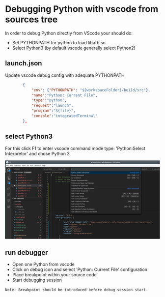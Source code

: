 # Debugging Python with vscode from sources tree

In order to debug Python directly from VScode your should do:

* Set PYTHONPATH for python to load libafb.so
* Select Python3 (by default vscode generally select Python2)

## launch.json

Update vscode debug config with adequate PYTHONPATH

```json
        {
            "env": {"PYTHONPATH": "${workspaceFolder}/build/src"},
            "name":"Python: Current File",
            "type":"python",
            "request":"launch",
            "program":"${file}",
            "console":"integratedTerminal"
        },
```

## select Python3

For this click F1 to enter vscode command mode
type: 'Python:Select Interpretor' and chose Python 3

![vscode python3 debug](./python3-vscode-config.png)

## run debugger

* Open one Python from vscode
* Click on debug icon and select 'Python: Current File' configuration
* Place breakpoint within your source code
* Start debugging session

`Note: Breakpoint should be introduced before debug session start.`
